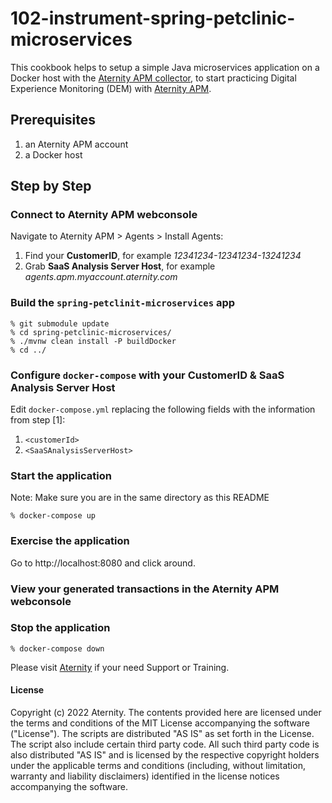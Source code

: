 # 102-instrument-spring-petclinic-microservices

This cookbook helps to setup a simple Java microservices application on a Docker host with the [Aternity APM collector](https://hub.docker.com/r/aternity/apm-collector), to start practicing Digital Experience Monitoring (DEM) with [Aternity APM](https://www.aternity.com/application-performance-monitoring/).

## Prerequisites

1. an Aternity APM account
2. a Docker host

## Step by Step

### Connect to Aternity APM webconsole

Navigate to Aternity APM > Agents > Install Agents:

1. Find your **CustomerID**, for example *12341234-12341234-13241234*
2. Grab **SaaS Analysis Server Host**, for example *agents.apm.myaccount.aternity.com*

### Build the `spring-petclinit-microservices` app

```
% git submodule update
% cd spring-petclinic-microservices/
% ./mvnw clean install -P buildDocker
% cd ../
```

### Configure `docker-compose` with your CustomerID & SaaS Analysis Server Host

Edit `docker-compose.yml` replacing the following fields with the information from step [1]:
1. `<customerId>`
2. `<SaaSAnalysisServerHost>` 

### Start the application

Note: Make sure you are in the same directory as this README
```
% docker-compose up
```

### Exercise the application

Go to http://localhost:8080 and click around.

### View your generated transactions in the Aternity APM webconsole

### Stop the application

```
% docker-compose down
```

Please visit [Aternity](https://www.aternity.com/) if your need Support or Training.

#### License
Copyright (c) 2022 Aternity. The contents provided here are licensed under the terms and conditions of the MIT License accompanying the software ("License"). The scripts are distributed "AS IS" as set forth in the License. The script also include certain third party code. All such third party code is also distributed "AS IS" and is licensed by the respective copyright holders under the applicable terms and conditions (including, without limitation, warranty and liability disclaimers) identified in the license notices accompanying the software.
